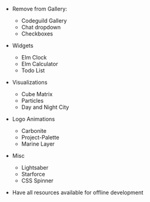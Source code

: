 - Remove from Gallery:
  - Codeguild Gallery
  - Chat dropdown
  - Checkboxes

- Widgets
  - Elm Clock
  - Elm Calculator
  - Todo List

- Visualizations
  - Cube Matrix
  - Particles
  - Day and Night City

- Logo Animations
  - Carbonite
  - Project-Palette
  - Marine Layer

- Misc
  - Lightsaber
  - Starforce
  - CSS Spinner

- Have all resources available for offline development
